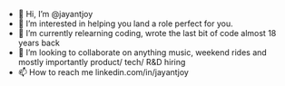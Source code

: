- 👋 Hi, I’m @jayantjoy
- 👀 I’m interested in helping you land a role perfect for you. 
- 🌱 I’m currently relearning coding, wrote the last bit of code almost 18 years back
- 💞️ I’m looking to collaborate on anything music, weekend rides and mostly importantly product/ tech/ R&D hiring
- 📫 How to reach me linkedin.com/in/jayantjoy


<!---
jayantjoy/jayantjoy is a ✨ special ✨ repository because its `README.md` (this file) appears on your GitHub profile.
You can click the Preview link to take a look at your changes.
--->
